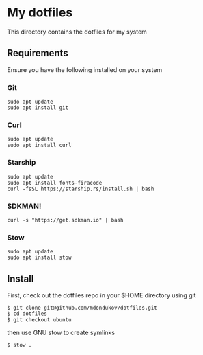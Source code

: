 # My dotfiles
This directory contains the dotfiles for my system

## Requirements
Ensure you have the following installed on your system

### Git
```
sudo apt update
sudo apt install git
```

### Curl
```
sudo apt update
sudo apt install curl
```

### Starship
```
sudo apt update
sudo apt install fonts-firacode
curl -fsSL https://starship.rs/install.sh | bash
```

### SDKMAN!
```
curl -s "https://get.sdkman.io" | bash
```

### Stow
```
sudo apt update
sudo apt install stow
```

## Install
First, check out the dotfiles repo in your $HOME directory using git
```
$ git clone git@github.com/mdondukov/dotfiles.git
$ cd dotfiles
$ git checkout ubuntu
```
then use GNU stow to create symlinks
```
$ stow .
```
